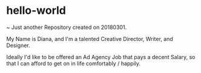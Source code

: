 # hello-world
~ Just another Repository created on 20180301. 

My Name is Diana, and I'm a talented Creative Director, Writer, and Designer. 

Ideally I'd like to be offered an Ad Agency Job that pays a decent Salary, so that I can afford to get on in life comfortably / happily. 
